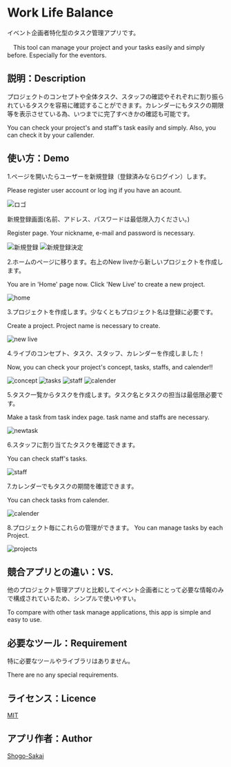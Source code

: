 Work Life Balance
====

イベント企画者特化型のタスク管理アプリです。

　This tool can manage your project and your tasks easily and simply before.
Especially for the eventors.

## 説明：Description

プロジェクトのコンセプトや全体タスク、スタッフの確認やそれぞれに割り振られているタスクを容易に確認することができます。カレンダーにもタスクの期限等を表示させている為、いつまでに完了すべきかの確認も可能です。
 
  You can check your project's and staff's task easily and simply. Also, you can check it by your callender.

## 使い方：Demo

1.ページを開いたらユーザーを新規登録（登録済みならログイン）します。

Please register user account or log ing if you have an acount.

![ロゴ](https://github.com/Shogo-Sakai/livetasks/blob/garage_image/images/%E3%82%B9%E3%82%AF%E3%83%AA%E3%83%BC%E3%83%B3%E3%82%B7%E3%83%A7%E3%83%83%E3%83%88%202019-09-05%2021.24.18.png?raw=true)


新規登録画面(名前、アドレス、パスワードは最低限入力ください。)

Register page. Your nickname, e-mail and password is necessary.

![新規登録](https://github.com/Shogo-Sakai/livetasks/blob/garage_image/images/%E3%82%B9%E3%82%AF%E3%83%AA%E3%83%BC%E3%83%B3%E3%82%B7%E3%83%A7%E3%83%83%E3%83%88%202019-09-06%2016.45.41.png?raw=true)
![新規登録決定](https://github.com/Shogo-Sakai/livetasks/blob/garage_image/images/%E3%82%B9%E3%82%AF%E3%83%AA%E3%83%BC%E3%83%B3%E3%82%B7%E3%83%A7%E3%83%83%E3%83%88%202019-09-06%2016.51.03.png?raw=true)


2.ホームのページに移ります。右上のNew liveから新しいプロジェクトを作成します。

You are in 'Home' page now. Click 'New Live' to create a new project.

![home](https://github.com/Shogo-Sakai/livetasks/blob/garage_image/images/%E3%82%B9%E3%82%AF%E3%83%AA%E3%83%BC%E3%83%B3%E3%82%B7%E3%83%A7%E3%83%83%E3%83%88%202019-09-06%2016.52.43.png?raw=true)


3.プロジェクトを作成します。少なくともプロジェクト名は登録に必要です。

Create a project. Project name is necessary to create.

![new live](https://github.com/Shogo-Sakai/livetasks/blob/garage_image/images/%E3%82%B9%E3%82%AF%E3%83%AA%E3%83%BC%E3%83%B3%E3%82%B7%E3%83%A7%E3%83%83%E3%83%88%202019-09-06%2016.58.54.png?raw=true)


4.ライブのコンセプト、タスク、スタッフ、カレンダーを作成しました！

Now, you can check your project's concept, tasks, staffs, and calender!!

![concept](https://github.com/Shogo-Sakai/livetasks/blob/garage_image/images/%E3%82%B9%E3%82%AF%E3%83%AA%E3%83%BC%E3%83%B3%E3%82%B7%E3%83%A7%E3%83%83%E3%83%88%202019-09-06%2017.11.57.png?raw=true)
![tasks](https://github.com/Shogo-Sakai/livetasks/blob/garage_image/images/%E3%82%B9%E3%82%AF%E3%83%AA%E3%83%BC%E3%83%B3%E3%82%B7%E3%83%A7%E3%83%83%E3%83%88%202019-09-06%2017.14.11.png?raw=true)
![staff](https://github.com/Shogo-Sakai/livetasks/blob/garage_image/images/%E3%82%B9%E3%82%AF%E3%83%AA%E3%83%BC%E3%83%B3%E3%82%B7%E3%83%A7%E3%83%83%E3%83%88%202019-09-06%2017.15.44.png?raw=true)
![calender](https://github.com/Shogo-Sakai/livetasks/blob/garage_image/images/%E3%82%B9%E3%82%AF%E3%83%AA%E3%83%BC%E3%83%B3%E3%82%B7%E3%83%A7%E3%83%83%E3%83%88%202019-09-06%2017.18.50.png?raw=true)


5.タスク一覧からタスクを作成します。タスク名とタスクの担当は最低限必要です。

Make a task from task index page. task name and staffs are necessary.

![newtask](https://github.com/Shogo-Sakai/livetasks/blob/garage_image/images/%E3%82%B9%E3%82%AF%E3%83%AA%E3%83%BC%E3%83%B3%E3%82%B7%E3%83%A7%E3%83%83%E3%83%88%202019-09-06%2018.27.11.png?raw=true)

6.スタッフに割り当てたタスクを確認できます。

You can check staff's tasks.

![staff](https://github.com/Shogo-Sakai/livetasks/blob/garage_image/images/%E3%82%B9%E3%82%AF%E3%83%AA%E3%83%BC%E3%83%B3%E3%82%B7%E3%83%A7%E3%83%83%E3%83%88%202019-09-06%2017.15.44.png?raw=true)


7.カレンダーでもタスクの期間を確認できます。

You can check tasks from calender.

![calender](https://github.com/Shogo-Sakai/livetasks/blob/garage_image/images/%E3%82%B9%E3%82%AF%E3%83%AA%E3%83%BC%E3%83%B3%E3%82%B7%E3%83%A7%E3%83%83%E3%83%88%202019-09-06%2017.18.50.png?raw=true)


8.プロジェクト毎にこれらの管理ができます。
You can manage tasks by each Project.

![projects](https://github.com/Shogo-Sakai/livetasks/blob/garage_image/images/%E3%82%B9%E3%82%AF%E3%83%AA%E3%83%BC%E3%83%B3%E3%82%B7%E3%83%A7%E3%83%83%E3%83%88%202019-09-06%2018.37.23.png?raw=true)



## 競合アプリとの違い：VS. 

他のプロジェクト管理アプリと比較してイベント企画者にとって必要な情報のみで構成されているため、シンプルで使いやすい。

To compare with other task manage applications, this app is simple and easy to use.


## 必要なツール：Requirement

特に必要なツールやライブラリはありません。

There are no any special requirements.

## ライセンス：Licence

[MIT](https://github.com/tcnksm/tool/blob/master/LICENCE)

## アプリ作者：Author

[Shogo-Sakai](https://github.com/Shogo-Sakai)

